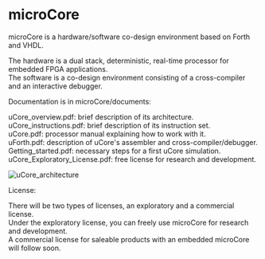# microCore
microCore is a hardware/software co-design environment based on Forth and VHDL.

The hardware is a dual stack, deterministic, real-time processor for embedded FPGA applications.<BR>
The software is a co-design environment consisting of a cross-compiler and an interactive debugger.

Documentation is in microCore/documents:

uCore_overview.pdf: brief description of its architecture.<BR>
uCore_instructions.pdf: brief description of its instruction set.<BR>
uCore.pdf: processor manual explaining how to work with it.<BR>
uForth.pdf: description of uCore's assembler and cross-compiler/debugger.<BR>
Getting_started.pdf: necessary steps for a first uCore simulation.<BR>
uCore_Exploratory_License.pdf: free license for research and development.

![uCore_architecture](https://user-images.githubusercontent.com/77505995/105734708-36113400-5f33-11eb-819f-f72972bb19c1.jpg)

License:

There will be two types of licenses, an exploratory and a commercial license.<BR>
Under the exploratory license, you can freely use microCore for research and development.<BR>
A commercial license for saleable products with an embedded microCore will follow soon.
